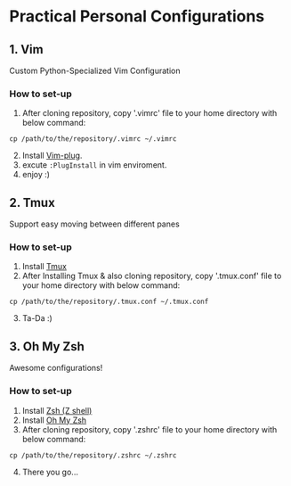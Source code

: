 # Practical Personal Configurations
## 1. Vim
Custom Python-Specialized Vim Configuration

### How to set-up
1. After cloning repository, copy '.vimrc' file to your home directory with below command:
```
cp /path/to/the/repository/.vimrc ~/.vimrc
```
2. Install [Vim-plug](https://github.com/junegunn/vim-plug).
3. excute ```:PlugInstall``` in vim enviroment.
4. enjoy :)

## 2. Tmux
Support easy moving between different panes

### How to set-up
1. Install [Tmux](https://github.com/tmux/tmux)
2. After Installing Tmux & also cloning repository, copy '.tmux.conf' file to your home directory with below command:
```
cp /path/to/the/repository/.tmux.conf ~/.tmux.conf
```
3. Ta-Da :)

## 3. Oh My Zsh
Awesome configurations! 

### How to set-up
1. Install [Zsh (Z shell)](https://github.com/ohmyzsh/ohmyzsh/wiki/Installing-ZSH)
2. Install [Oh My Zsh](https://ohmyz.sh)
3. After cloning repository, copy '.zshrc' file to your home directory with below command:
```
cp /path/to/the/repository/.zshrc ~/.zshrc
```
4. There you go...
